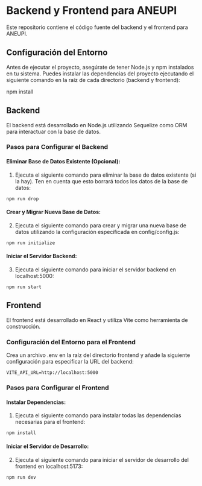 # Backend y Frontend para ANEUPI

Este repositorio contiene el código fuente del backend y el frontend para ANEUPI.

## Configuración del Entorno

Antes de ejecutar el proyecto, asegúrate de tener Node.js y npm instalados en tu sistema. Puedes instalar las dependencias del proyecto ejecutando el siguiente comando en la raíz de cada directorio (backend y frontend):

npm install

## Backend

El backend está desarrollado en Node.js utilizando Sequelize como ORM para interactuar con la base de datos.

### Pasos para Configurar el Backend

#### Eliminar Base de Datos Existente (Opcional):

1. Ejecuta el siguiente comando para eliminar la base de datos existente (si la hay). Ten en cuenta que esto borrará todos los datos de la base de datos:

```
npm run drop
```

#### Crear y Migrar Nueva Base de Datos:

2. Ejecuta el siguiente comando para crear y migrar una nueva base de datos utilizando la configuración especificada en config/config.js:

```
npm run initialize
```

#### Iniciar el Servidor Backend:

3. Ejecuta el siguiente comando para iniciar el servidor backend en localhost:5000:

```
npm run start
```

## Frontend

El frontend está desarrollado en React y utiliza Vite como herramienta de construcción.

### Configuración del Entorno para el Frontend

Crea un archivo .env en la raíz del directorio frontend y añade la siguiente configuración para especificar la URL del backend:

```
VITE_API_URL=http://localhost:5000
```

### Pasos para Configurar el Frontend

#### Instalar Dependencias:

1. Ejecuta el siguiente comando para instalar todas las dependencias necesarias para el frontend:

```
npm install
```

#### Iniciar el Servidor de Desarrollo:

2. Ejecuta el siguiente comando para iniciar el servidor de desarrollo del frontend en localhost:5173:

```
npm run dev
```
